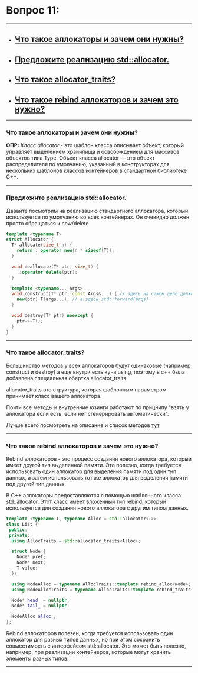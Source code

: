 # Вопрос 11: 

---
  
- ## [Что такое аллокаторы и зачем они нужны?](#title1) 
- ## [Предложите реализацию std::allocator.](#title2)
- ## [Что такое allocator_traits?](#title3) 
- ## [Что такое rebind аллокаторов и зачем это нужно?](#title4) 

---

### <a id="title1">Что такое аллокаторы и зачем они нужны?</a>

__ОПР:__ _Класс allocator_ - это шаблон класса описывает объект, который управляет выделением хранилища и освобождением для массивов объектов типа Type. 
          Объект класса allocator — это объект распределителя по умолчанию, указанный в конструкторах для нескольких шаблонов классов контейнеров в стандартной библиотеке C++.

---

### <a id="title2">Предложите реализацию std::allocator.</a>

Давайте посмотрим на реализацию стандартного аллокатора, который используется по умолчанию во всех контейнерах. Он очевидно должен просто обращаться к new/delete

```c++
template <typename T>
struct Allocator {
  T* allocate(size_t n) {
    return ::operator new(n * sizeof(T));
  }

  void deallocate(T* ptr, size_t) {
    ::operator delete(ptr);
  }

  template <typename... Args>
  void construct(T* ptr, const Args&...) { // здесь на самом деле должно быть Args&&
    new(ptr) T(args...); // а здесь std::forward(args)
  }

  void destroy(T* ptr) noexcept {
    ptr->~T();
  }
}
```

---

### <a id="title3">Что такое allocator_traits?</a>

Большинство методов у всех аллокаторов будут одинаковые (например construct и destroy) а еще внутри есть куча using, поэтому в c++ была добавлена специальная обертка allocator_traits.

allocator_traits это структура, которая шаблонным параметром принимает класс вашего аллокатора.

Почти все методы и внутренние юзинги работают по прицнипу "взять у аллокатора если есть, если нет сгенерировать автоматически".

Лучше всего посмотреть на описание и список методов [тут](https://en.cppreference.com/w/cpp/named_req/Allocator)

---

### <a id="title4">Что такое rebind аллокаторов и зачем это нужно?</a>

Rebind аллокаторов - это процесс создания нового аллокатора, который имеет другой тип выделенной памяти. Это полезно, когда требуется использовать один аллокатор для выделения памяти под один тип данных, а затем использовать тот же аллокатор для выделения памяти под другой тип данных.

В C++ аллокаторы предоставляются с помощью шаблонного класса std::allocator. Этот класс имеет вложенный тип rebind, который используется для создания нового аллокатора с другим типом данных.

```c++
template <typename T, typename Alloc = std::allocator<T>>
class List {
 public:
 private:
  using AllocTraits = std::allocator_traits<Alloc>;

  struct Node {
    Node* pref;
    Node* next;
    T value;
  };

  using NodeAlloc = typename AllocTraits::template rebind_alloc<Node>;
  using NodeAllocTraits = typename AllocTraits::template rebind_traits<Node>; // same as std::allocator_trais<NodeAlloc>

  Node* head_ = nullptr;
  Node* tail_ = nullptr;

  NodeAlloc alloc_;
};
```

Rebind аллокаторов полезен, когда требуется использовать один аллокатор для разных типов данных, но при этом сохранить совместимость с интерфейсом std::allocator. Это может быть полезно, например, при реализации контейнеров, которые могут хранить элементы разных типов.

---

